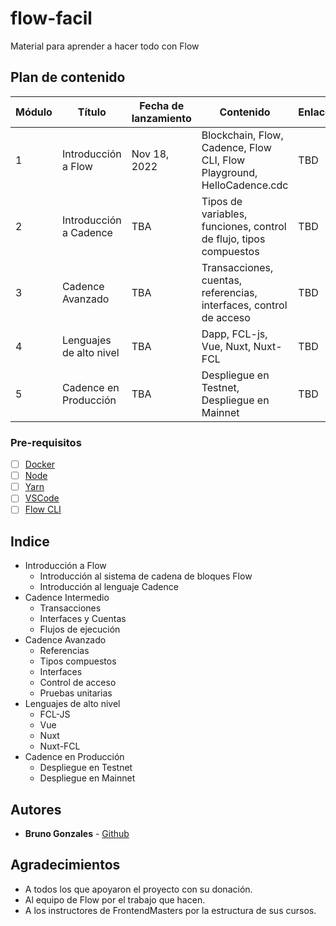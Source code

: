 # flow-facil
Material para aprender a hacer todo con Flow

## Plan de contenido

| Módulo | Título | Fecha de lanzamiento | Contenido | Enlace |
| --- | --- | --- | --- | --- |
| 1 | Introducción a Flow | Nov 18, 2022 | Blockchain, Flow, Cadence, Flow CLI, Flow Playground, HelloCadence.cdc | TBD |
| 2 | Introducción a Cadence | TBA  | Tipos de variables, funciones, control de flujo, tipos compuestos | TBD |
| 3 | Cadence Avanzado | TBA | Transacciones, cuentas, referencias, interfaces, control de acceso | TBD |
| 4 | Lenguajes de alto nivel | TBA | Dapp, FCL-js, Vue, Nuxt, Nuxt-FCL | TBD |
| 5 | Cadence en Producción | TBA | Despliegue en Testnet, Despliegue en Mainnet  | TBD |

### Pre-requisitos

- [ ] [Docker](https://www.docker.com/)
- [ ] [Node](https://nodejs.org/es/)
- [ ] [Yarn](https://yarnpkg.com/)
- [ ] [VSCode](https://code.visualstudio.com/)
- [ ] [Flow CLI](https://developers.flow.com/tools/flow-cli)

## Indice
- Introducción a Flow
  - Introducción al sistema de cadena de bloques Flow
  - Introducción al lenguaje Cadence
- Cadence Intermedio
  - Transacciones
  - Interfaces y Cuentas
  - Flujos de ejecución
- Cadence Avanzado
  - Referencias
  - Tipos compuestos
  - Interfaces
  - Control de acceso
  - Pruebas unitarias
- Lenguajes de alto nivel
  - FCL-JS
  - Vue
  - Nuxt
  - Nuxt-FCL
- Cadence en Producción
  - Despliegue en Testnet
  - Despliegue en Mainnet 

## Autores

- **Bruno Gonzales** - [Github](github.com/vr1eva/)

## Agradecimientos

- A todos los que apoyaron el proyecto con su donación.
- Al equipo de Flow por el trabajo que hacen.
- A los instructores de FrontendMasters por la estructura de sus cursos.